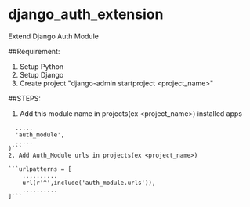 # django_auth_extension
Extend Django Auth Module 

##Requirement:
1. Setup Python
2. Setup Django
3. Create project "django-admin startproject <project_name>"

##STEPS:
1. Add this module name in projects(ex <project_name>) installed apps

```INSTALLED_APPS = (
  .....
  'auth_module',
  .....
)```
2. Add Auth_Module urls in projects(ex <project_name>)

```urlpatterns = [
    ..........
    url(r'^',include('auth_module.urls')),
    ..........
]```
